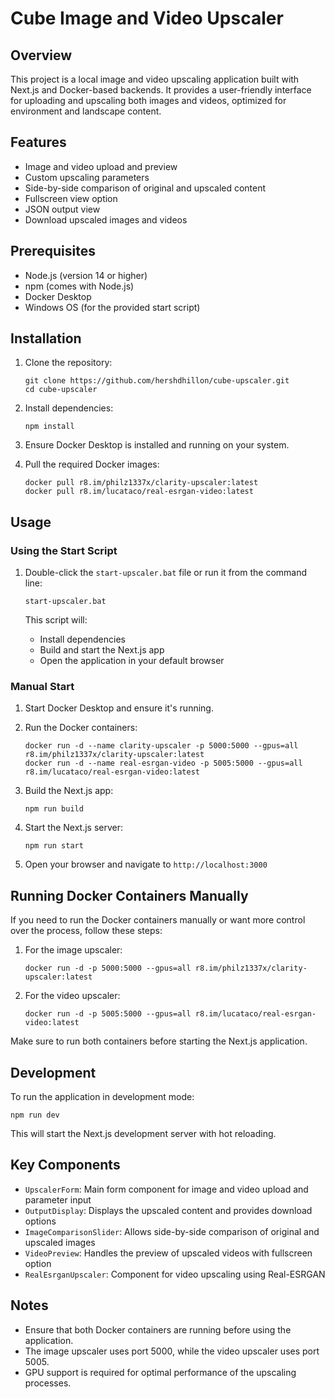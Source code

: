 # Cube Image and Video Upscaler

## Overview
This project is a local image and video upscaling application built with Next.js and Docker-based backends. It provides a user-friendly interface for uploading and upscaling both images and videos, optimized for environment and landscape content.

## Features
- Image and video upload and preview
- Custom upscaling parameters
- Side-by-side comparison of original and upscaled content
- Fullscreen view option
- JSON output view
- Download upscaled images and videos

## Prerequisites
- Node.js (version 14 or higher)
- npm (comes with Node.js)
- Docker Desktop
- Windows OS (for the provided start script)

## Installation

1. Clone the repository:
   ```
   git clone https://github.com/hershdhillon/cube-upscaler.git
   cd cube-upscaler
   ```

2. Install dependencies:
   ```
   npm install
   ```

3. Ensure Docker Desktop is installed and running on your system.

4. Pull the required Docker images:
   ```
   docker pull r8.im/philz1337x/clarity-upscaler:latest
   docker pull r8.im/lucataco/real-esrgan-video:latest
   ```

## Usage

### Using the Start Script

1. Double-click the `start-upscaler.bat` file or run it from the command line:
   ```
   start-upscaler.bat
   ```

   This script will:
   - Install dependencies
   - Build and start the Next.js app
   - Open the application in your default browser

### Manual Start

1. Start Docker Desktop and ensure it's running.

2. Run the Docker containers:
   ```
   docker run -d --name clarity-upscaler -p 5000:5000 --gpus=all r8.im/philz1337x/clarity-upscaler:latest
   docker run -d --name real-esrgan-video -p 5005:5000 --gpus=all r8.im/lucataco/real-esrgan-video:latest
   ```

3. Build the Next.js app:
   ```
   npm run build
   ```

4. Start the Next.js server:
   ```
   npm run start
   ```

5. Open your browser and navigate to `http://localhost:3000`

## Running Docker Containers Manually

If you need to run the Docker containers manually or want more control over the process, follow these steps:

1. For the image upscaler:
   ```
   docker run -d -p 5000:5000 --gpus=all r8.im/philz1337x/clarity-upscaler:latest
   ```

2. For the video upscaler:
   ```
   docker run -d -p 5005:5000 --gpus=all r8.im/lucataco/real-esrgan-video:latest
   ```

Make sure to run both containers before starting the Next.js application.

## Development

To run the application in development mode:

```
npm run dev
```

This will start the Next.js development server with hot reloading.

## Key Components

- `UpscalerForm`: Main form component for image and video upload and parameter input
- `OutputDisplay`: Displays the upscaled content and provides download options
- `ImageComparisonSlider`: Allows side-by-side comparison of original and upscaled images
- `VideoPreview`: Handles the preview of upscaled videos with fullscreen option
- `RealEsrganUpscaler`: Component for video upscaling using Real-ESRGAN

## Notes

- Ensure that both Docker containers are running before using the application.
- The image upscaler uses port 5000, while the video upscaler uses port 5005.
- GPU support is required for optimal performance of the upscaling processes.
